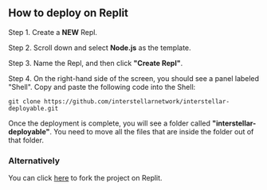 ## How to deploy on Replit

Step 1. Create a **NEW** Repl.

Step 2. Scroll down and select **Node.js** as the template.

Step 3. Name the Repl, and then click **"Create Repl"**.

Step 4. On the right-hand side of the screen, you should see a panel labeled "Shell". Copy and paste the following code into the Shell:

`
git clone https://github.com/interstellarnetwork/interstellar-deployable.git
`

Once the deployment is complete, you will see a folder called **"interstellar-deployable"**. You need to move all the files that are inside the folder out of that folder.

### Alternatively 

You can click [here](https://replit.com/@imbubbo/interstellar-deployable?v=1) to fork the project on Replit.
